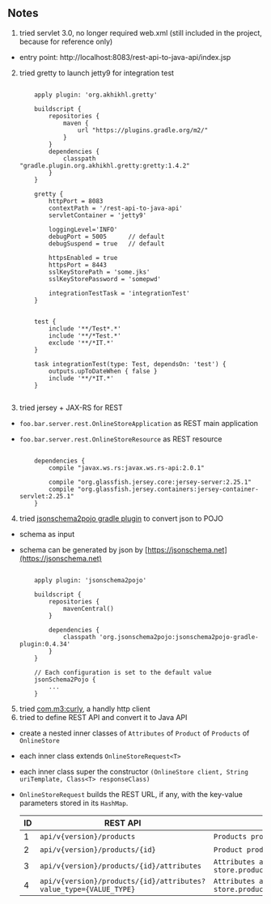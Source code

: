 ## Notes
1. tried servlet 3.0, no longer required web.xml (still included in the project, because for reference only)
  - entry point: http://localhost:8083/rest-api-to-java-api/index.jsp
2. tried gretty to launch jetty9 for integration test
    ```

        apply plugin: 'org.akhikhl.gretty'
    
        buildscript {
            repositories {
                maven {
                    url "https://plugins.gradle.org/m2/"
                }
            }
            dependencies {
                classpath "gradle.plugin.org.akhikhl.gretty:gretty:1.4.2"
            }
        }
        
        gretty {
            httpPort = 8083
            contextPath = '/rest-api-to-java-api'
            servletContainer = 'jetty9'
            
            loggingLevel='INFO'
            debugPort = 5005      // default
            debugSuspend = true   // default
        
            httpsEnabled = true
            httpsPort = 8443
            sslKeyStorePath = 'some.jks'
            sslKeyStorePassword = 'somepwd'  
            
            integrationTestTask = 'integrationTest'  
        }
        
        
        test {
            include '**/Test*.*'
            include '**/*Test.*'
            exclude '**/*IT.*'
        }
        
        task integrationTest(type: Test, dependsOn: 'test') {
            outputs.upToDateWhen { false }
            include '**/*IT.*'
        }
      
    ```
3. tried jersey + JAX-RS for REST
  - `foo.bar.server.rest.OnlineStoreApplication` as REST main application
  - `foo.bar.server.rest.OnlineStoreResource` as REST resource

    ```
    
        dependencies {
            compile "javax.ws.rs:javax.ws.rs-api:2.0.1"
            
            compile "org.glassfish.jersey.core:jersey-server:2.25.1"
            compile "org.glassfish.jersey.containers:jersey-container-servlet:2.25.1"
        }
    ```        
4. tried [jsonschema2pojo gradle plugin](https://github.com/joelittlejohn/jsonschema2pojo/tree/master/jsonschema2pojo-gradle-plugin) to convert json to POJO
  - schema as input
  - schema can be generated by json by [https://jsonschema.net](https://jsonschema.net)
  
    ```
    
        apply plugin: 'jsonschema2pojo'
        
        buildscript {
            repositories {
                mavenCentral()        
            }
                
            dependencies {
                classpath 'org.jsonschema2pojo:jsonschema2pojo-gradle-plugin:0.4.34'
            }
        }
        
        // Each configuration is set to the default value
        jsonSchema2Pojo {
            ...        
        }
    ```
5. tried [com.m3:curly](https://github.com/m3dev/curly), a handly http client
6. tried to define REST API and convert it to Java API
  - create a nested inner classes of `Attributes` of `Product` of `Products` of `OnlineStore`
  - each inner class extends `OnlineStoreRequest<T>`
  - each inner class super the constructor `(OnlineStore client, String uriTemplate, Class<T> responseClass)`
  - `OnlineStoreRequest` builds the REST URL, if any, with the key-value parameters stored in its `HashMap`. 
  

    | ID | REST API | Java API 
    |---|-----------|----------
    | 1 | `api/v{version}/products` | `Products productList = store.products().execute()`
    | 2 | `api/v{version}/products/{id}` | `Product product = store.products().list("96592").execute()`
    | 3 | `api/v{version}/products/{id}/attributes` | `Attributes attributeList = store.products().list("96592").attributes().execute()`
    | 4 | `api/v{version}/products/{id}/attributes?value_type={VALUE_TYPE}` | `Attributes attributeList = store.products().list("96592").attributes().setValueType("text").execute()`
